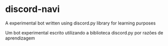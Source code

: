 # discord-navi
A experimental bot written using discord.py library for learning purposes

Um bot experimental escrito utilizando a biblioteca discord.py por razões de aprendizagem
